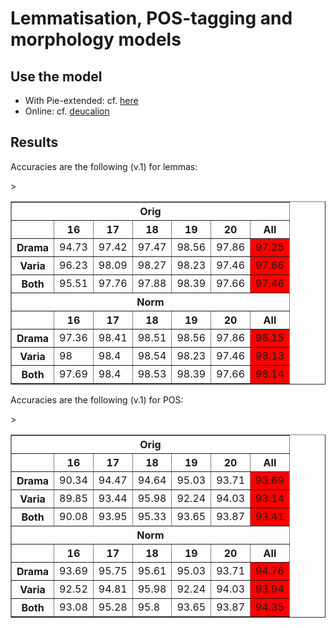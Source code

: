 # Lemmatisation, POS-tagging and morphology models

## Use the model

- With Pie-extended: cf. [here](https://pypi.org/project/pie-extended/)
- Online: cf. [deucalion](https://dh.chartes.psl.eu/deucalion/freem)

## Results

Accuracies are the following (v.1) for lemmas:

<table border="1">
    <thead>
      	<tr><th colspan="7">Orig</th></tr>
        <tr>
          	<th></th>
          	<th>16</th>
            <th>17</th>
            <th>18</th>
            <th>19</th>
            <th>20</th>
          	<th>All</th>
        </tr>
    </thead>
    <tbody>
        <tr>
            <th>Drama</th>
            <td>94.73</td>
          	<td>97.42</td>
          	<td>97.47</td>
          	<td>98.56</td>
          	<td>97.86</td>
          	<td bgcolor="red">97.25</td>
        </tr>
        <tr>
            <th>Varia</th>
            <td>96.23</td>
          	<td>98.09</td>
          	<td>98.27</td>
          	<td>98.23</td>
          	<td>97.46</td>
          	<td bgcolor="red">97.66</td>
        </tr>
        <tr>
            <th>Both</th>
            <td>95.51</td>
          	<td>97.76</td>
          	<td>97.88</td>
          	<td>98.39</td>
          	<td>97.66</td>
          	<td bgcolor="red">97.46</td>
        </tr>
    </tbody>
    <thead>
      	<tr><th colspan="7">Norm</th></tr>
        <tr>
          	<th></th>
          	<th>16</th>
            <th>17</th>
            <th>18</th>
            <th>19</th>
            <th>20</th>
          	<th>All</th>
        </tr>
    </thead>
    <tbody>
        <tr>
            <th>Drama</th>
            <td>97.36</td>
          	<td>98.41</td>
          	<td>98.51</td>
          	<td>98.56</td>
          	<td>97.86</td>
          	<td bgcolor="red">98.15</td>
        </tr>
        <tr>
            <th>Varia</th>
            <td>98</td>
          	<td>98.4</td>
          	<td>98.54</td>
          	<td>98.23</td>
          	<td>97.46</td>
          	<td bgcolor="red">98.13</td>
        </tr>
        <tr>
            <th>Both</th>
            <td>97.69</td>
          	<td>98.4</td>
          	<td>98.53</td>
          	<td>98.39</td>
          	<td>97.66</td>
          	<td bgcolor="red">98.14</td>>
        </tr>
    </tbody>
</table>

Accuracies are the following (v.1) for POS:

<table border="1">
	  <thead>
      	<tr><th colspan="7">Orig</th></tr>
        <tr>
          	<th></th>
          	<th>16</th>
            <th>17</th>
            <th>18</th>
            <th>19</th>
            <th>20</th>
          	<th>All</th>
        </tr>
    </thead>
    <tbody>
        <tr>
            <th>Drama</th>
            <td>90.34</td>
          	<td>94.47</td>
          	<td>94.64</td>
          	<td>95.03</td>
          	<td>93.71</td>
          	<td bgcolor="red">93.69</td>
        </tr>
        <tr>
            <th>Varia</th>
            <td>89.85</td>
          	<td>93.44</td>
          	<td>95.98</td>
          	<td>92.24</td>
          	<td>94.03</td>
          	<td bgcolor="red">93.14</td>
        </tr>
        <tr>
            <th>Both</th>
            <td>90.08</td>
          	<td>93.95</td>
          	<td>95.33</td>
          	<td>93.65</td>
          	<td>93.87</td>
          	<td bgcolor="red">93.41</td>>
        </tr>
    </tbody>
	  <thead>
      	<tr><th colspan="7">Norm</th></tr>
        <tr>
          	<th></th>
          	<th>16</th>
            <th>17</th>
            <th>18</th>
            <th>19</th>
            <th>20</th>
          	<th>All</th>
        </tr>
    </thead>
    <tbody>
        <tr>
            <th>Drama</th>
            <td>93.69</td>
          	<td>95.75</td>
          	<td>95.61</td>
          	<td>95.03</td>
          	<td>93.71</td>
          	<td bgcolor="red">94.76</td>
        </tr>
        <tr>
            <th>Varia</th>
            <td>92.52</td>
          	<td>94.81</td>
          	<td>95.98</td>
          	<td>92.24</td>
          	<td>94.03</td>
          	<td bgcolor="red">93.94</td>
        </tr>
        <tr>
            <th>Both</th>
            <td>93.08</td>
          	<td>95.28</td>
          	<td>95.8</td>
          	<td>93.65</td>
          	<td>93.87</td>
          	<td bgcolor="red">94.35</td>
        </tr>
    </tbody>
</table>

